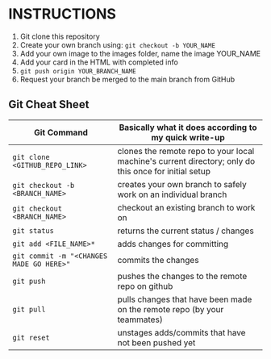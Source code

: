 # INSTRUCTIONS
1. Git clone this repository
2. Create your own branch using:
`git checkout -b YOUR_NAME`
3. Add your own image to the images folder, name the image YOUR_NAME
4. Add your card in the HTML with completed info
5. `git push origin YOUR_BRANCH_NAME`
6. Request your branch be merged to the main branch from GitHub

## Git Cheat Sheet
| Git Command | Basically what it does according to my quick write-up|
| ------------- | ------------- |
| `git clone <GITHUB_REPO_LINK>` | clones the remote repo to your local machine's current directory; only do this once for initial setup  |
| `git checkout -b <BRANCH_NAME>` | creates your own branch to safely work on an individual branch |
| `git checkout <BRANCH_NAME>` | checkout an existing branch to work on |
| `git status` | returns the current status / changes  |
| `git add <FILE_NAME>*` | adds changes for committing |
| `git commit -m "<CHANGES MADE GO HERE>"` | commits the changes |
| `git push` | pushes the changes to the remote repo on github |
| `git pull` | pulls changes that have been made on the remote repo (by your teammates) |
| `git reset` | unstages adds/commits that have not been pushed yet |
